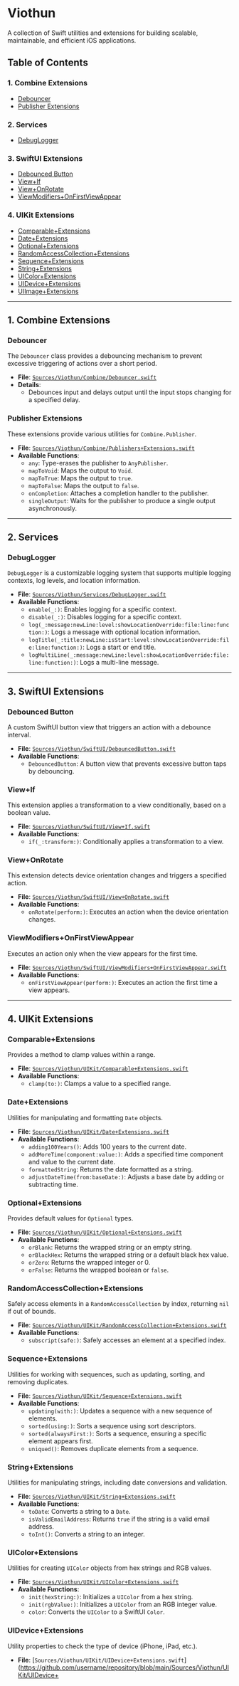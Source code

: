 # Viothun

A collection of Swift utilities and extensions for building scalable, maintainable, and efficient iOS applications.

## Table of Contents

### 1. Combine Extensions
   - [Debouncer](#debouncer)
   - [Publisher Extensions](#publisher-extensions)

### 2. Services
   - [DebugLogger](#debuglogger)

### 3. SwiftUI Extensions
   - [Debounced Button](#debounced-button)
   - [View+If](#view-if)
   - [View+OnRotate](#view-onrotate)
   - [ViewModifiers+OnFirstViewAppear](#viewmodifiers-onfirstviewappear)

### 4. UIKit Extensions
   - [Comparable+Extensions](#comparable-extensions)
   - [Date+Extensions](#date-extensions)
   - [Optional+Extensions](#optional-extensions)
   - [RandomAccessCollection+Extensions](#randomaccesscollection-extensions)
   - [Sequence+Extensions](#sequence-extensions)
   - [String+Extensions](#string-extensions)
   - [UIColor+Extensions](#uicolor-extensions)
   - [UIDevice+Extensions](#uidevice-extensions)
   - [UIImage+Extensions](#uiimage-extensions)

---

## 1. Combine Extensions

### Debouncer
The `Debouncer` class provides a debouncing mechanism to prevent excessive triggering of actions over a short period.

- **File**: [`Sources/Viothun/Combine/Debouncer.swift`](https://github.com/username/repository/blob/main/Sources/Viothun/Combine/Debouncer.swift)
- **Details**:
  - Debounces input and delays output until the input stops changing for a specified delay.

### Publisher Extensions
These extensions provide various utilities for `Combine.Publisher`.

- **File**: [`Sources/Viothun/Combine/Publishers+Extensions.swift`](https://github.com/username/repository/blob/main/Sources/Viothun/Combine/Publishers+Extensions.swift)
- **Available Functions**:
  - `any`: Type-erases the publisher to `AnyPublisher`.
  - `mapToVoid`: Maps the output to `Void`.
  - `mapToTrue`: Maps the output to `true`.
  - `mapToFalse`: Maps the output to `false`.
  - `onCompletion`: Attaches a completion handler to the publisher.
  - `singleOutput`: Waits for the publisher to produce a single output asynchronously.

---

## 2. Services

### DebugLogger
`DebugLogger` is a customizable logging system that supports multiple logging contexts, log levels, and location information.

- **File**: [`Sources/Viothun/Services/DebugLogger.swift`](https://github.com/username/repository/blob/main/Sources/Viothun/Services/DebugLogger.swift)
- **Available Functions**:
  - `enable(_:)`: Enables logging for a specific context.
  - `disable(_:)`: Disables logging for a specific context.
  - `log(_:message:newLine:level:showLocationOverride:file:line:function:)`: Logs a message with optional location information.
  - `logTitle(_:title:newLine:isStart:level:showLocationOverride:file:line:function:)`: Logs a start or end title.
  - `logMultiLine(_:message:newLine:level:showLocationOverride:file:line:function:)`: Logs a multi-line message.

---

## 3. SwiftUI Extensions

### Debounced Button
A custom SwiftUI button view that triggers an action with a debounce interval.

- **File**: [`Sources/Viothun/SwiftUI/DebouncedButton.swift`](https://github.com/username/repository/blob/main/Sources/Viothun/SwiftUI/DebouncedButton.swift)
- **Available Functions**:
  - `DebouncedButton`: A button view that prevents excessive button taps by debouncing.

### View+If
This extension applies a transformation to a view conditionally, based on a boolean value.

- **File**: [`Sources/Viothun/SwiftUI/View+If.swift`](https://github.com/username/repository/blob/main/Sources/Viothun/SwiftUI/View+If.swift)
- **Available Functions**:
  - `if(_:transform:)`: Conditionally applies a transformation to a view.

### View+OnRotate
This extension detects device orientation changes and triggers a specified action.

- **File**: [`Sources/Viothun/SwiftUI/View+OnRotate.swift`](https://github.com/username/repository/blob/main/Sources/Viothun/SwiftUI/View+OnRotate.swift)
- **Available Functions**:
  - `onRotate(perform:)`: Executes an action when the device orientation changes.

### ViewModifiers+OnFirstViewAppear
Executes an action only when the view appears for the first time.

- **File**: [`Sources/Viothun/SwiftUI/ViewModifiers+OnFirstViewAppear.swift`](https://github.com/username/repository/blob/main/Sources/Viothun/SwiftUI/ViewModifiers+OnFirstViewAppear.swift)
- **Available Functions**:
  - `onFirstViewAppear(perform:)`: Executes an action the first time a view appears.

---

## 4. UIKit Extensions

### Comparable+Extensions
Provides a method to clamp values within a range.

- **File**: [`Sources/Viothun/UIKit/Comparable+Extensions.swift`](https://github.com/username/repository/blob/main/Sources/Viothun/UIKit/Comparable+Extensions.swift)
- **Available Functions**:
  - `clamp(to:)`: Clamps a value to a specified range.

### Date+Extensions
Utilities for manipulating and formatting `Date` objects.

- **File**: [`Sources/Viothun/UIKit/Date+Extensions.swift`](https://github.com/username/repository/blob/main/Sources/Viothun/UIKit/Date+Extensions.swift)
- **Available Functions**:
  - `adding100Years()`: Adds 100 years to the current date.
  - `addMoreTime(component:value:)`: Adds a specified time component and value to the current date.
  - `formattedString`: Returns the date formatted as a string.
  - `adjustDateTime(from:baseDate:)`: Adjusts a base date by adding or subtracting time.

### Optional+Extensions
Provides default values for `Optional` types.

- **File**: [`Sources/Viothun/UIKit/Optional+Extensions.swift`](https://github.com/username/repository/blob/main/Sources/Viothun/UIKit/Optional+Extensions.swift)
- **Available Functions**:
  - `orBlank`: Returns the wrapped string or an empty string.
  - `orBlackHex`: Returns the wrapped string or a default black hex value.
  - `orZero`: Returns the wrapped integer or 0.
  - `orFalse`: Returns the wrapped boolean or `false`.

### RandomAccessCollection+Extensions
Safely access elements in a `RandomAccessCollection` by index, returning `nil` if out of bounds.

- **File**: [`Sources/Viothun/UIKit/RandomAccessCollection+Extensions.swift`](https://github.com/username/repository/blob/main/Sources/Viothun/UIKit/RandomAccessCollection+Extensions.swift)
- **Available Functions**:
  - `subscript(safe:)`: Safely accesses an element at a specified index.

### Sequence+Extensions
Utilities for working with sequences, such as updating, sorting, and removing duplicates.

- **File**: [`Sources/Viothun/UIKit/Sequence+Extensions.swift`](https://github.com/username/repository/blob/main/Sources/Viothun/UIKit/Sequence+Extensions.swift)
- **Available Functions**:
  - `updating(with:)`: Updates a sequence with a new sequence of elements.
  - `sorted(using:)`: Sorts a sequence using sort descriptors.
  - `sorted(alwaysFirst:)`: Sorts a sequence, ensuring a specific element appears first.
  - `uniqued()`: Removes duplicate elements from a sequence.

### String+Extensions
Utilities for manipulating strings, including date conversions and validation.

- **File**: [`Sources/Viothun/UIKit/String+Extensions.swift`](https://github.com/username/repository/blob/main/Sources/Viothun/UIKit/String+Extensions.swift)
- **Available Functions**:
  - `toDate`: Converts a string to a `Date`.
  - `isValidEmailAddress`: Returns `true` if the string is a valid email address.
  - `toInt()`: Converts a string to an integer.

### UIColor+Extensions
Utilities for creating `UIColor` objects from hex strings and RGB values.

- **File**: [`Sources/Viothun/UIKit/UIColor+Extensions.swift`](https://github.com/username/repository/blob/main/Sources/Viothun/UIKit/UIColor+Extensions.swift)
- **Available Functions**:
  - `init(hexString:)`: Initializes a `UIColor` from a hex string.
  - `init(rgbValue:)`: Initializes a `UIColor` from an RGB integer value.
  - `color`: Converts the `UIColor` to a SwiftUI `Color`.

### UIDevice+Extensions
Utility properties to check the type of device (iPhone, iPad, etc.).

- **File**: [`Sources/Viothun/UIKit/UIDevice+Extensions.swift`](https://github.com/username/repository/blob/main/Sources/Viothun/UIKit/UIDevice+
